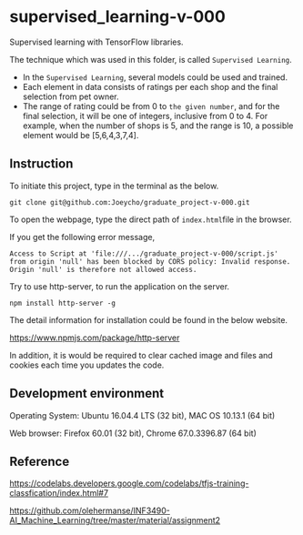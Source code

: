 # supervised_learning-v-000
Supervised learning with TensorFlow libraries.

The technique which was used in this folder, is called `Supervised Learning`.

- In the `Supervised Learning`, several models could be used and trained.
- Each element in data consists of ratings per each shop and the final selection from pet owner. 
- The range of rating could be from 0 to `the given number`, and for the final selection, it will be one of integers, inclusive from 0 to 4. For example, when the number of shops is 5, and the range is 10, a possible element would be [5,6,4,3,7,4].

## Instruction

To initiate this project, type in the terminal as the below.

`git clone git@github.com:Joeycho/graduate_project-v-000.git`

To open the webpage, type the direct path of `index.html`file in the browser.

If you get the following error message,

`Access to Script at 'file:///.../graduate_project-v-000/script.js' from origin 'null' has been blocked by CORS policy: Invalid response. Origin 'null' is therefore not allowed access.`

Try to use http-server, to run the application on the server.

`npm install http-server -g`

The detail information for installation could be found in the below website.

https://www.npmjs.com/package/http-server

In addition, it is would be required to clear cached image and files and cookies each time you updates the code.


## Development environment

Operating System: Ubuntu 16.04.4 LTS (32 bit), MAC OS 10.13.1 (64 bit)

Web browser: Firefox 60.01 (32 bit), Chrome 67.0.3396.87 (64 bit)

## Reference

https://codelabs.developers.google.com/codelabs/tfjs-training-classfication/index.html#7

https://github.com/olehermanse/INF3490-AI_Machine_Learning/tree/master/material/assignment2
